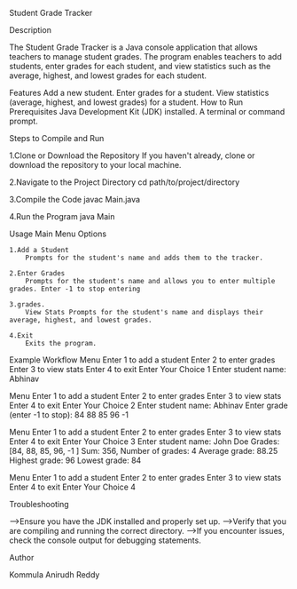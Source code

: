 Student Grade Tracker

Description

The Student Grade Tracker is a Java console application that allows teachers to manage student grades. The program enables teachers to add students, enter grades for each student, and view statistics such as the average, highest, and lowest grades for each student.

Features
Add a new student.
Enter grades for a student.
View statistics (average, highest, and lowest grades) for a student.
How to Run
Prerequisites
Java Development Kit (JDK) installed.
A terminal or command prompt.

Steps to Compile and Run

1.Clone or Download the Repository
	If you haven't already, clone or download the repository to your local machine.

2.Navigate to the Project Directory
	cd path/to/project/directory

3.Compile the Code
	javac Main.java

4.Run the Program
	java Main

Usage
	Main Menu Options

	1.Add a Student
		Prompts for the student's name and adds them to the tracker.
		
	2.Enter Grades
		Prompts for the student's name and allows you to enter multiple grades. Enter -1 to stop entering
 		
	3.grades.
		View Stats Prompts for the student's name and displays their average, highest, and lowest grades.
	
	4.Exit
		Exits the program.

Example Workflow
Menu
Enter 1 to add a student 
Enter 2 to enter grades
Enter 3 to view stats
Enter 4 to exit
Enter Your Choice
1
Enter student name:
Abhinav

Menu
Enter 1 to add a student 
Enter 2 to enter grades
Enter 3 to view stats
Enter 4 to exit
Enter Your Choice
2
Enter student name:
Abhinav
Enter grade (enter -1 to stop):
84 88 85 96 -1

Menu
Enter 1 to add a student 
Enter 2 to enter grades
Enter 3 to view stats
Enter 4 to exit
Enter Your Choice
3
Enter student name:
John Doe
Grades: [84, 88, 85, 96, -1 ]
Sum: 356, Number of grades: 4
Average grade: 88.25
Highest grade: 96
Lowest grade: 84

Menu
Enter 1 to add a student 
Enter 2 to enter grades
Enter 3 to view stats
Enter 4 to exit
Enter Your Choice
4


Troubleshooting


-->Ensure you have the JDK installed and properly set up.
-->Verify that you are compiling and running the correct directory.
-->If you encounter issues, check the console output for debugging statements.

Author

Kommula Anirudh Reddy

